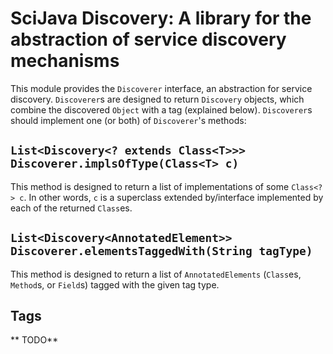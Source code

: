 # SciJava Discovery: A library for the abstraction of service discovery mechanisms

This module provides the `Discoverer` interface, an abstraction for service discovery. `Discoverer`s are designed to return `Discovery` objects, which combine the discovered `Object` with a tag (explained below). `Discoverer`s should implement one (or both) of `Discoverer`'s methods:

## `List<Discovery<? extends Class<T>>> Discoverer.implsOfType(Class<T> c)`

This method is designed to return a list of implementations of some `Class<?> c`. In other words, `c` is a superclass extended by/interface implemented by each of the returned `Class`es.

## `List<Discovery<AnnotatedElement>> Discoverer.elementsTaggedWith(String tagType)`

This method is designed to return a list of `AnnotatedElements` (`Class`es, `Method`s, or `Field`s) tagged with the given tag type.

## Tags

** TODO**
